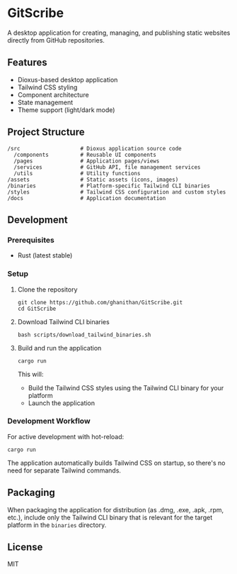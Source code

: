 # GitScribe

A desktop application for creating, managing, and publishing static websites directly from GitHub repositories.

## Features

- Dioxus-based desktop application
- Tailwind CSS styling
- Component architecture
- State management
- Theme support (light/dark mode)

## Project Structure

```
/src                   # Dioxus application source code
  /components          # Reusable UI components
  /pages               # Application pages/views
  /services            # GitHub API, file management services
  /utils               # Utility functions
/assets                # Static assets (icons, images)
/binaries              # Platform-specific Tailwind CLI binaries
/styles                # Tailwind CSS configuration and custom styles
/docs                  # Application documentation
```

## Development

### Prerequisites

- Rust (latest stable)

### Setup

1. Clone the repository
   ```
   git clone https://github.com/ghanithan/GitScribe.git
   cd GitScribe
   ```

2. Download Tailwind CLI binaries
   ```
   bash scripts/download_tailwind_binaries.sh
   ```

3. Build and run the application
   ```
   cargo run
   ```

   This will:
   - Build the Tailwind CSS styles using the Tailwind CLI binary for your platform
   - Launch the application

### Development Workflow

For active development with hot-reload:

```
cargo run
```

The application automatically builds Tailwind CSS on startup, so there's no need for separate Tailwind commands.

## Packaging

When packaging the application for distribution (as .dmg, .exe, .apk, .rpm, etc.), 
include only the Tailwind CLI binary that is relevant for the target platform in the `binaries` directory.

## License

MIT